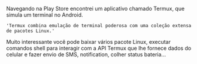Navegando na Play Store encontrei um aplicativo chamado Termux, que simula um terminal no Android.

`'Termux combina emulação de terminal poderosa com uma coleção extensa de pacotes Linux.'`

Muito interessante você pode baixar vários pacote Linux, executar comandos shell para interagir com a API Termux que lhe fornece dados do celular e fazer envio de SMS, notification, colher status bateria...
